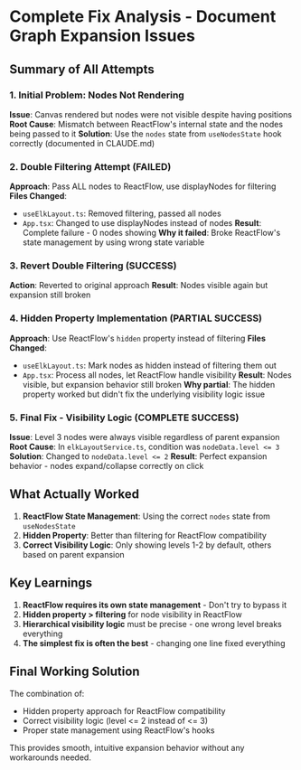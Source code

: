 # Complete Fix Analysis - Document Graph Expansion Issues

## Summary of All Attempts

### 1. Initial Problem: Nodes Not Rendering
**Issue**: Canvas rendered but nodes were not visible despite having positions
**Root Cause**: Mismatch between ReactFlow's internal state and the nodes being passed to it
**Solution**: Use the `nodes` state from `useNodesState` hook correctly (documented in CLAUDE.md)

### 2. Double Filtering Attempt (FAILED)
**Approach**: Pass ALL nodes to ReactFlow, use displayNodes for filtering
**Files Changed**: 
- `useElkLayout.ts`: Removed filtering, passed all nodes
- `App.tsx`: Changed to use displayNodes instead of nodes
**Result**: Complete failure - 0 nodes showing
**Why it failed**: Broke ReactFlow's state management by using wrong state variable

### 3. Revert Double Filtering (SUCCESS)
**Action**: Reverted to original approach
**Result**: Nodes visible again but expansion still broken

### 4. Hidden Property Implementation (PARTIAL SUCCESS)
**Approach**: Use ReactFlow's `hidden` property instead of filtering
**Files Changed**:
- `useElkLayout.ts`: Mark nodes as hidden instead of filtering them out
- `App.tsx`: Process all nodes, let ReactFlow handle visibility
**Result**: Nodes visible, but expansion behavior still broken
**Why partial**: The hidden property worked but didn't fix the underlying visibility logic issue

### 5. Final Fix - Visibility Logic (COMPLETE SUCCESS)
**Issue**: Level 3 nodes were always visible regardless of parent expansion
**Root Cause**: In `elkLayoutService.ts`, condition was `nodeData.level <= 3`
**Solution**: Changed to `nodeData.level <= 2`
**Result**: Perfect expansion behavior - nodes expand/collapse correctly on click

## What Actually Worked

1. **ReactFlow State Management**: Using the correct `nodes` state from `useNodesState`
2. **Hidden Property**: Better than filtering for ReactFlow compatibility
3. **Correct Visibility Logic**: Only showing levels 1-2 by default, others based on parent expansion

## Key Learnings

1. **ReactFlow requires its own state management** - Don't try to bypass it
2. **Hidden property > filtering** for node visibility in ReactFlow
3. **Hierarchical visibility logic** must be precise - one wrong level breaks everything
4. **The simplest fix is often the best** - changing one line fixed everything

## Final Working Solution

The combination of:
- Hidden property approach for ReactFlow compatibility
- Correct visibility logic (level <= 2 instead of <= 3)
- Proper state management using ReactFlow's hooks

This provides smooth, intuitive expansion behavior without any workarounds needed.
